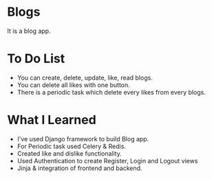 # Blogs
It is a blog app.

# To Do List

* You can create, delete, update, like, read blogs.
* You can delete all likes with one button.
* There is a periodic task which delete every likes from every blogs.

# What I Learned

* I've used Django framework to build Blog app.
* For Periodic task used Celery & Redis.
* Created like and dislike functionality.
* Used Authentication to create Register, Login and Logout views
* Jinja & integration of frontend and backend.
